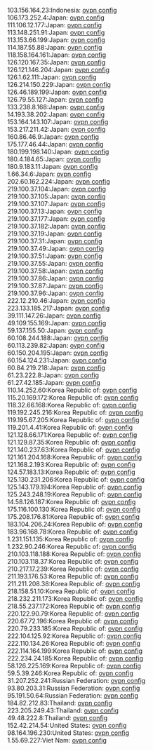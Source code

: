 103.156.164.23:Indonesia: [ovpn config](vpn/103_156_164_23.ovpn)  
106.173.252.4:Japan: [ovpn config](vpn/106_173_252_4.ovpn)  
111.106.12.177:Japan: [ovpn config](vpn/111_106_12_177.ovpn)  
113.148.251.91:Japan: [ovpn config](vpn/113_148_251_91.ovpn)  
113.153.66.199:Japan: [ovpn config](vpn/113_153_66_199.ovpn)  
114.187.55.88:Japan: [ovpn config](vpn/114_187_55_88.ovpn)  
118.158.164.161:Japan: [ovpn config](vpn/118_158_164_161.ovpn)  
126.120.167.35:Japan: [ovpn config](vpn/126_120_167_35.ovpn)  
126.121.146.204:Japan: [ovpn config](vpn/126_121_146_204.ovpn)  
126.1.62.111:Japan: [ovpn config](vpn/126_1_62_111.ovpn)  
126.214.150.229:Japan: [ovpn config](vpn/126_214_150_229.ovpn)  
126.46.189.199:Japan: [ovpn config](vpn/126_46_189_199.ovpn)  
126.79.55.127:Japan: [ovpn config](vpn/126_79_55_127.ovpn)  
133.238.8.168:Japan: [ovpn config](vpn/133_238_8_168.ovpn)  
14.193.38.202:Japan: [ovpn config](vpn/14_193_38_202.ovpn)  
153.164.143.107:Japan: [ovpn config](vpn/153_164_143_107.ovpn)  
153.217.211.42:Japan: [ovpn config](vpn/153_217_211_42.ovpn)  
160.86.46.9:Japan: [ovpn config](vpn/160_86_46_9.ovpn)  
175.177.46.44:Japan: [ovpn config](vpn/175_177_46_44.ovpn)  
180.199.198.140:Japan: [ovpn config](vpn/180_199_198_140.ovpn)  
180.4.184.65:Japan: [ovpn config](vpn/180_4_184_65.ovpn)  
180.9.183.11:Japan: [ovpn config](vpn/180_9_183_11.ovpn)  
1.66.34.6:Japan: [ovpn config](vpn/1_66_34_6.ovpn)  
202.60.162.224:Japan: [ovpn config](vpn/202_60_162_224.ovpn)  
219.100.37.104:Japan: [ovpn config](vpn/219_100_37_104.ovpn)  
219.100.37.105:Japan: [ovpn config](vpn/219_100_37_105.ovpn)  
219.100.37.107:Japan: [ovpn config](vpn/219_100_37_107.ovpn)  
219.100.37.13:Japan: [ovpn config](vpn/219_100_37_13.ovpn)  
219.100.37.177:Japan: [ovpn config](vpn/219_100_37_177.ovpn)  
219.100.37.182:Japan: [ovpn config](vpn/219_100_37_182.ovpn)  
219.100.37.19:Japan: [ovpn config](vpn/219_100_37_19.ovpn)  
219.100.37.31:Japan: [ovpn config](vpn/219_100_37_31.ovpn)  
219.100.37.49:Japan: [ovpn config](vpn/219_100_37_49.ovpn)  
219.100.37.51:Japan: [ovpn config](vpn/219_100_37_51.ovpn)  
219.100.37.55:Japan: [ovpn config](vpn/219_100_37_55.ovpn)  
219.100.37.58:Japan: [ovpn config](vpn/219_100_37_58.ovpn)  
219.100.37.86:Japan: [ovpn config](vpn/219_100_37_86.ovpn)  
219.100.37.87:Japan: [ovpn config](vpn/219_100_37_87.ovpn)  
219.100.37.96:Japan: [ovpn config](vpn/219_100_37_96.ovpn)  
222.12.210.46:Japan: [ovpn config](vpn/222_12_210_46.ovpn)  
223.133.185.217:Japan: [ovpn config](vpn/223_133_185_217.ovpn)  
39.111.147.26:Japan: [ovpn config](vpn/39_111_147_26.ovpn)  
49.109.155.169:Japan: [ovpn config](vpn/49_109_155_169.ovpn)  
59.137.155.50:Japan: [ovpn config](vpn/59_137_155_50.ovpn)  
60.108.244.188:Japan: [ovpn config](vpn/60_108_244_188.ovpn)  
60.113.239.82:Japan: [ovpn config](vpn/60_113_239_82.ovpn)  
60.150.204.195:Japan: [ovpn config](vpn/60_150_204_195.ovpn)  
60.154.124.231:Japan: [ovpn config](vpn/60_154_124_231.ovpn)  
60.84.219.218:Japan: [ovpn config](vpn/60_84_219_218.ovpn)  
61.23.222.8:Japan: [ovpn config](vpn/61_23_222_8.ovpn)  
61.27.42.185:Japan: [ovpn config](vpn/61_27_42_185.ovpn)  
110.14.252.60:Korea Republic of: [ovpn config](vpn/110_14_252_60.ovpn)  
115.20.169.172:Korea Republic of: [ovpn config](vpn/115_20_169_172.ovpn)  
118.32.66.168:Korea Republic of: [ovpn config](vpn/118_32_66_168.ovpn)  
119.192.245.216:Korea Republic of: [ovpn config](vpn/119_192_245_216.ovpn)  
119.195.67.205:Korea Republic of: [ovpn config](vpn/119_195_67_205.ovpn)  
119.201.4.41:Korea Republic of: [ovpn config](vpn/119_201_4_41.ovpn)  
121.128.66.171:Korea Republic of: [ovpn config](vpn/121_128_66_171.ovpn)  
121.129.87.35:Korea Republic of: [ovpn config](vpn/121_129_87_35.ovpn)  
121.140.237.63:Korea Republic of: [ovpn config](vpn/121_140_237_63.ovpn)  
121.161.204.168:Korea Republic of: [ovpn config](vpn/121_161_204_168.ovpn)  
121.168.2.193:Korea Republic of: [ovpn config](vpn/121_168_2_193.ovpn)  
124.57.183.13:Korea Republic of: [ovpn config](vpn/124_57_183_13.ovpn)  
125.130.231.206:Korea Republic of: [ovpn config](vpn/125_130_231_206.ovpn)  
125.143.179.194:Korea Republic of: [ovpn config](vpn/125_143_179_194.ovpn)  
125.243.248.19:Korea Republic of: [ovpn config](vpn/125_243_248_19.ovpn)  
14.58.126.187:Korea Republic of: [ovpn config](vpn/14_58_126_187.ovpn)  
175.116.100.130:Korea Republic of: [ovpn config](vpn/175_116_100_130.ovpn)  
175.208.176.81:Korea Republic of: [ovpn config](vpn/175_208_176_81.ovpn)  
183.104.206.24:Korea Republic of: [ovpn config](vpn/183_104_206_24.ovpn)  
183.96.168.78:Korea Republic of: [ovpn config](vpn/183_96_168_78.ovpn)  
1.231.151.135:Korea Republic of: [ovpn config](vpn/1_231_151_135.ovpn)  
1.232.90.246:Korea Republic of: [ovpn config](vpn/1_232_90_246.ovpn)  
210.103.118.188:Korea Republic of: [ovpn config](vpn/210_103_118_188.ovpn)  
210.103.118.37:Korea Republic of: [ovpn config](vpn/210_103_118_37.ovpn)  
210.217.17.239:Korea Republic of: [ovpn config](vpn/210_217_17_239.ovpn)  
211.193.176.53:Korea Republic of: [ovpn config](vpn/211_193_176_53.ovpn)  
211.211.208.38:Korea Republic of: [ovpn config](vpn/211_211_208_38.ovpn)  
218.158.51.10:Korea Republic of: [ovpn config](vpn/218_158_51_10.ovpn)  
218.232.211.173:Korea Republic of: [ovpn config](vpn/218_232_211_173.ovpn)  
218.55.237.172:Korea Republic of: [ovpn config](vpn/218_55_237_172.ovpn)  
220.122.90.79:Korea Republic of: [ovpn config](vpn/220_122_90_79.ovpn)  
220.67.72.196:Korea Republic of: [ovpn config](vpn/220_67_72_196.ovpn)  
220.79.233.185:Korea Republic of: [ovpn config](vpn/220_79_233_185.ovpn)  
222.104.125.92:Korea Republic of: [ovpn config](vpn/222_104_125_92.ovpn)  
222.110.134.26:Korea Republic of: [ovpn config](vpn/222_110_134_26.ovpn)  
222.114.164.199:Korea Republic of: [ovpn config](vpn/222_114_164_199.ovpn)  
222.234.24.185:Korea Republic of: [ovpn config](vpn/222_234_24_185.ovpn)  
58.126.225.169:Korea Republic of: [ovpn config](vpn/58_126_225_169.ovpn)  
59.5.39.246:Korea Republic of: [ovpn config](vpn/59_5_39_246.ovpn)  
31.207.252.241:Russian Federation: [ovpn config](vpn/31_207_252_241.ovpn)  
93.80.203.31:Russian Federation: [ovpn config](vpn/93_80_203_31.ovpn)  
95.191.50.64:Russian Federation: [ovpn config](vpn/95_191_50_64.ovpn)  
184.82.212.83:Thailand: [ovpn config](vpn/184_82_212_83.ovpn)  
223.205.249.43:Thailand: [ovpn config](vpn/223_205_249_43.ovpn)  
49.48.222.8:Thailand: [ovpn config](vpn/49_48_222_8.ovpn)  
152.42.214.54:United States: [ovpn config](vpn/152_42_214_54.ovpn)  
98.164.196.230:United States: [ovpn config](vpn/98_164_196_230.ovpn)  
1.55.69.227:Viet Nam: [ovpn config](vpn/1_55_69_227.ovpn)  
